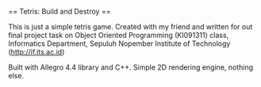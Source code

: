 == Tetris: Build and Destroy ==

This is just a simple tetris game. Created with my friend and written for out final project task on Object Oriented Programming (KI091311) class, Informatics Department, Sepuluh Nopember Institute of Technology (http://if.its.ac.id)

Built with Allegro 4.4 library and C++. Simple 2D rendering engine, nothing else.
